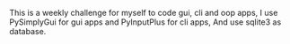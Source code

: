This is a weekly challenge for myself to code gui, cli and oop apps,
I use PySimplyGui for gui apps and PyInputPlus for cli apps,
And use sqlite3 as database.